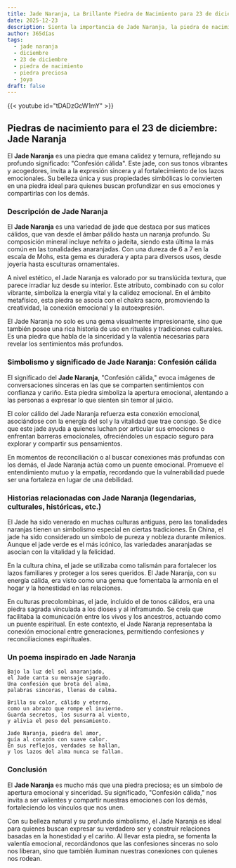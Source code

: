 ```yaml
---
title: Jade Naranja, La Brillante Piedra de Nacimiento para 23 de diciembre
date: 2025-12-23
description: Sienta la importancia de Jade Naranja, la piedra de nacimiento de 23 de diciembre que simboliza Confesión cálida. Deje que su belleza y significado iluminen su día.
author: 365días
tags:
  - jade naranja
  - diciembre
  - 23 de diciembre
  - piedra de nacimiento
  - piedra preciosa
  - joya
draft: false
---
```


{{< youtube id="tDADzGcW1mY" >}}

## Piedras de nacimiento para el 23 de diciembre: Jade Naranja

El **Jade Naranja** es una piedra que emana calidez y ternura, reflejando su profundo significado: "Confesión cálida". Este jade, con sus tonos vibrantes y acogedores, invita a la expresión sincera y al fortalecimiento de los lazos emocionales. Su belleza única y sus propiedades simbólicas lo convierten en una piedra ideal para quienes buscan profundizar en sus emociones y compartirlas con los demás.

### Descripción de Jade Naranja

El **Jade Naranja** es una variedad de jade que destaca por sus matices cálidos, que van desde el ámbar pálido hasta un naranja profundo. Su composición mineral incluye nefrita o jadeíta, siendo esta última la más común en las tonalidades anaranjadas. Con una dureza de 6 a 7 en la escala de Mohs, esta gema es duradera y apta para diversos usos, desde joyería hasta esculturas ornamentales.

A nivel estético, el Jade Naranja es valorado por su translúcida textura, que parece irradiar luz desde su interior. Este atributo, combinado con su color vibrante, simboliza la energía vital y la calidez emocional. En el ámbito metafísico, esta piedra se asocia con el chakra sacro, promoviendo la creatividad, la conexión emocional y la autoexpresión.

El Jade Naranja no solo es una gema visualmente impresionante, sino que también posee una rica historia de uso en rituales y tradiciones culturales. Es una piedra que habla de la sinceridad y la valentía necesarias para revelar los sentimientos más profundos.

### Simbolismo y significado de Jade Naranja: Confesión cálida

El significado del **Jade Naranja**, "Confesión cálida," evoca imágenes de conversaciones sinceras en las que se comparten sentimientos con confianza y cariño. Esta piedra simboliza la apertura emocional, alentando a las personas a expresar lo que sienten sin temor al juicio.

El color cálido del Jade Naranja refuerza esta conexión emocional, asociándose con la energía del sol y la vitalidad que trae consigo. Se dice que este jade ayuda a quienes luchan por articular sus emociones o enfrentan barreras emocionales, ofreciéndoles un espacio seguro para explorar y compartir sus pensamientos.

En momentos de reconciliación o al buscar conexiones más profundas con los demás, el Jade Naranja actúa como un puente emocional. Promueve el entendimiento mutuo y la empatía, recordando que la vulnerabilidad puede ser una fortaleza en lugar de una debilidad.

### Historias relacionadas con Jade Naranja (legendarias, culturales, históricas, etc.)

El Jade ha sido venerado en muchas culturas antiguas, pero las tonalidades naranjas tienen un simbolismo especial en ciertas tradiciones. En China, el jade ha sido considerado un símbolo de pureza y nobleza durante milenios. Aunque el jade verde es el más icónico, las variedades anaranjadas se asocian con la vitalidad y la felicidad.

En la cultura china, el jade se utilizaba como talismán para fortalecer los lazos familiares y proteger a los seres queridos. El Jade Naranja, con su energía cálida, era visto como una gema que fomentaba la armonía en el hogar y la honestidad en las relaciones.

En culturas precolombinas, el jade, incluido el de tonos cálidos, era una piedra sagrada vinculada a los dioses y al inframundo. Se creía que facilitaba la comunicación entre los vivos y los ancestros, actuando como un puente espiritual. En este contexto, el Jade Naranja representaba la conexión emocional entre generaciones, permitiendo confesiones y reconciliaciones espirituales.

### Un poema inspirado en Jade Naranja

```
Bajo la luz del sol anaranjado,  
el Jade canta su mensaje sagrado.  
Una confesión que brota del alma,  
palabras sinceras, llenas de calma.  

Brilla su color, cálido y eterno,  
como un abrazo que rompe el invierno.  
Guarda secretos, los susurra al viento,  
y alivia el peso del pensamiento.  

Jade Naranja, piedra del amor,  
guía al corazón con suave calor.  
En sus reflejos, verdades se hallan,  
y los lazos del alma nunca se fallan.
```

### Conclusión

El **Jade Naranja** es mucho más que una piedra preciosa; es un símbolo de apertura emocional y sinceridad. Su significado, "Confesión cálida," nos invita a ser valientes y compartir nuestras emociones con los demás, fortaleciendo los vínculos que nos unen.

Con su belleza natural y su profundo simbolismo, el Jade Naranja es ideal para quienes buscan expresar su verdadero ser y construir relaciones basadas en la honestidad y el cariño. Al llevar esta piedra, se fomenta la valentía emocional, recordándonos que las confesiones sinceras no solo nos liberan, sino que también iluminan nuestras conexiones con quienes nos rodean.